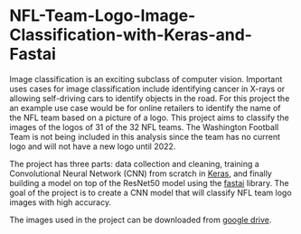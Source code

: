 # NFL-Team-Logo-Image-Classification-with-Keras-and-Fastai
Image classification is an exciting subclass of computer vision. Important uses cases for image classification include identifying cancer in X-rays or allowing self-driving cars to identify objects in the road. For this project the an example use case would be for online retailers to identify the name of the NFL team based on a picture of a logo. This project aims to classify the images of the logos of 31 of the 32 NFL teams. The Washington Football Team is not being included in this analysis since the team has no current logo and will not have a new logo until 2022. 

The project has three parts: data collection and cleaning, training a Convolutional Neural Network (CNN) from scratch in [Keras](https://keras.io/), and finally building a model on top of the ResNet50 model using the [fastai](https://www.fast.ai/) library. The goal of the project is to create a CNN model that will classify NFL team logo images with high accuracy.

The images used in the project can be downloaded from [google drive](https://drive.google.com/drive/folders/1aM-0xHmFzcPjx1pa0hImghVUhezYLkfa).
